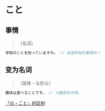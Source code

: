 # こと

## 事情

> 〔名词〕

```js
学校のことを知っていますか。 // 知道学校的事情吗？
```

## 变为名词

> 〔简体・な形な〕

```js
趣味は食べることです。 // 兴趣是吃东西。
```

[「の・こと」的区别](./diff#のこと)
